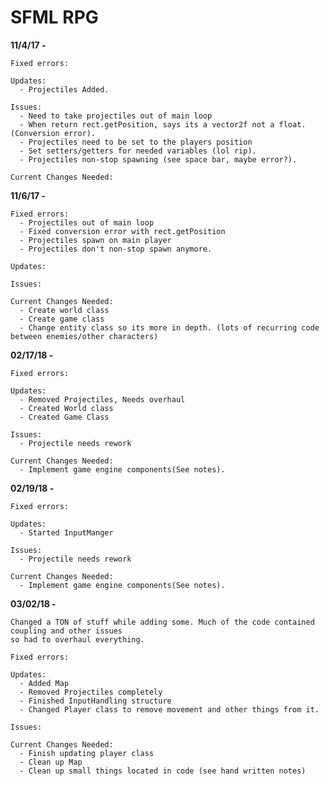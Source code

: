 # SFML RPG

**11/4/17 -**
    
    Fixed errors:
      
    Updates:
      - Projectiles Added.
    
    Issues:
      - Need to take projectiles out of main loop
      - When return rect.getPosition, says its a vector2f not a float. (Conversion error).
      - Projectiles need to be set to the players position
      - Set setters/getters for needed variables (lol rip).
      - Projectiles non-stop spawning (see space bar, maybe error?).
      
    Current Changes Needed:
      
**11/6/17 -**

    Fixed errors:
      - Projectiles out of main loop
      - Fixed conversion error with rect.getPosition
      - Projectiles spawn on main player
      - Projectiles don't non-stop spawn anymore.
      
    Updates:
    
    Issues:
      
    Current Changes Needed:
      - Create world class
      - Create game class
      - Change entity class so its more in depth. (lots of recurring code between enemies/other characters)
      
**02/17/18 -**

    Fixed errors:
     
    Updates:
      - Removed Projectiles, Needs overhaul
      - Created World class
      - Created Game Class
      
    Issues:
      - Projectile needs rework
    
    Current Changes Needed:
      - Implement game engine components(See notes).
      
**02/19/18 -**

    Fixed errors:
     
    Updates:
      - Started InputManger
      
    Issues:
      - Projectile needs rework
    
    Current Changes Needed:
      - Implement game engine components(See notes).
      
  **03/02/18 -**

    Changed a TON of stuff while adding some. Much of the code contained coupling and other issues 
    so had to overhaul everything.
    
    Fixed errors:
     
    Updates:
      - Added Map
      - Removed Projectiles completely 
      - Finished InputHandling structure 
      - Changed Player class to remove movement and other things from it.
      
    Issues:
    
    Current Changes Needed:
      - Finish updating player class
      - Clean up Map 
      - Clean up small things located in code (see hand written notes)
      
  
  

      
  
  

  
